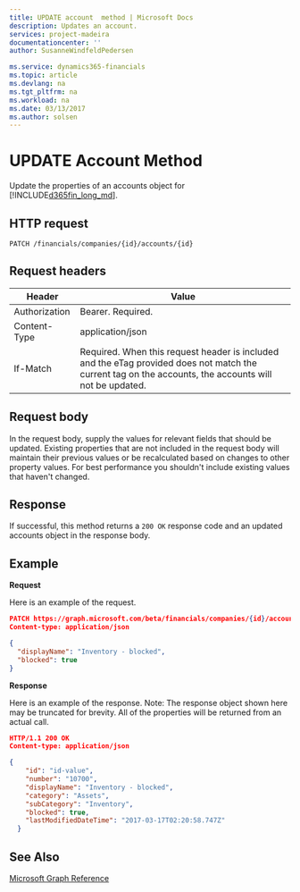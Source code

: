 ```yaml
---
title: UPDATE account  method | Microsoft Docs
description: Updates an account.
services: project-madeira
documentationcenter: ''
author: SusanneWindfeldPedersen

ms.service: dynamics365-financials
ms.topic: article
ms.devlang: na
ms.tgt_pltfrm: na
ms.workload: na
ms.date: 03/13/2017
ms.author: solsen
---
```


# UPDATE Account Method
Update the properties of an accounts object for [!INCLUDE[d365fin_long_md](../dynamics-nav/includes/d365fin_long_md.md)].


## HTTP request
```
PATCH /financials/companies/{id}/accounts/{id}
```

## Request headers
|Header|Value|
|------|-----|
|Authorization |Bearer. Required.|
|Content-Type  |application/json|
|If-Match      |Required. When this request header is included and the eTag provided does not match the current tag on the accounts, the accounts will not be updated.|

## Request body
In the request body, supply the values for relevant fields that should be updated. Existing properties that are not included in the request body will maintain their previous values or be recalculated based on changes to other property values. For best performance you shouldn't include existing values that haven't changed.

## Response
If successful, this method returns a ```200 OK``` response code and an updated accounts object in the response body.

## Example

**Request**

Here is an example of the request.
```json
PATCH https://graph.microsoft.com/beta/financials/companies/{id}/accounts{id}
Content-type: application/json

{
  "displayName": "Inventory - blocked",
  "blocked": true
}
```

**Response**

Here is an example of the response. Note: The response object shown here may be truncated for brevity. All of the properties will be returned from an actual call.

```json
HTTP/1.1 200 OK
Content-type: application/json

{
    "id": "id-value",
    "number": "10700",
    "displayName": "Inventory - blocked",
    "category": "Assets",
    "subCategory": "Inventory",
    "blocked": true,
    "lastModifiedDateTime": "2017-03-17T02:20:58.747Z"
  }
```

## See Also
[Microsoft Graph Reference](graph-reference.md)  